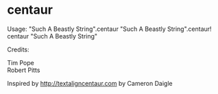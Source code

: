centaur
=======

Usage:
    "Such A Beastly String".centaur
    "Such A Beastly String".centaur!
    centaur "Such A Beastly String"

Credits:

Tim Pope  
Robert Pitts

Inspired by <http://textaligncentaur.com> by Cameron Daigle
